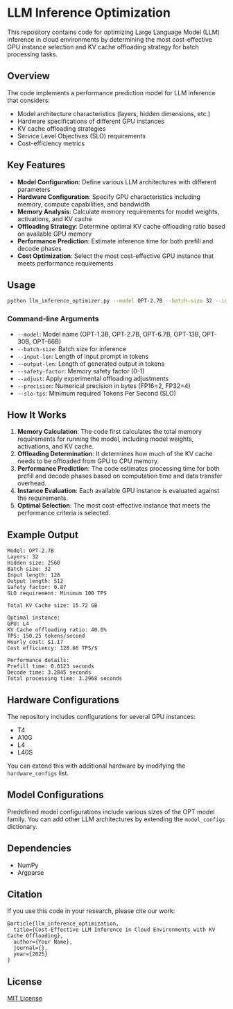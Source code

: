 # LLM Inference Optimization

This repository contains code for optimizing Large Language Model (LLM) inference in cloud environments by determining the most cost-effective GPU instance selection and KV cache offloading strategy for batch processing tasks.

## Overview

The code implements a performance prediction model for LLM inference that considers:

- Model architecture characteristics (layers, hidden dimensions, etc.)
- Hardware specifications of different GPU instances
- KV cache offloading strategies
- Service Level Objectives (SLO) requirements
- Cost-efficiency metrics

## Key Features

- **Model Configuration**: Define various LLM architectures with different parameters
- **Hardware Configuration**: Specify GPU characteristics including memory, compute capabilities, and bandwidth
- **Memory Analysis**: Calculate memory requirements for model weights, activations, and KV cache
- **Offloading Strategy**: Determine optimal KV cache offloading ratio based on available GPU memory
- **Performance Prediction**: Estimate inference time for both prefill and decode phases
- **Cost Optimization**: Select the most cost-effective GPU instance that meets performance requirements

## Usage

```bash
python llm_inference_optimizer.py --model OPT-2.7B --batch-size 32 --input-len 128 --output-len 512 --safety-factor 0.87 --slo-tps 100
```

### Command-line Arguments

- `--model`: Model name (OPT-1.3B, OPT-2.7B, OPT-6.7B, OPT-13B, OPT-30B, OPT-66B)
- `--batch-size`: Batch size for inference
- `--input-len`: Length of input prompt in tokens
- `--output-len`: Length of generated output in tokens
- `--safety-factor`: Memory safety factor (0-1)
- `--adjust`: Apply experimental offloading adjustments
- `--precision`: Numerical precision in bytes (FP16=2, FP32=4)
- `--slo-tps`: Minimum required Tokens Per Second (SLO)

## How It Works

1. **Memory Calculation**: The code first calculates the total memory requirements for running the model, including model weights, activations, and KV cache.
2. **Offloading Determination**: It determines how much of the KV cache needs to be offloaded from GPU to CPU memory.
3. **Performance Prediction**: The code estimates processing time for both prefill and decode phases based on computation time and data transfer overhead.
4. **Instance Evaluation**: Each available GPU instance is evaluated against the requirements.
5. **Optimal Selection**: The most cost-effective instance that meets the performance criteria is selected.

## Example Output

```
Model: OPT-2.7B
Layers: 32
Hidden size: 2560
Batch size: 32
Input length: 128
Output length: 512
Safety factor: 0.87
SLO requirement: Minimum 100 TPS

Total KV Cache size: 15.72 GB

Optimal instance:
GPU: L4
KV Cache offloading ratio: 40.0%
TPS: 150.25 tokens/second
Hourly cost: $1.17
Cost efficiency: 128.66 TPS/$

Performance details:
Prefill time: 0.0123 seconds
Decode time: 3.2845 seconds
Total processing time: 3.2968 seconds
```

## Hardware Configurations

The repository includes configurations for several GPU instances:
- T4
- A10G
- L4
- L40S

You can extend this with additional hardware by modifying the `hardware_configs` list.

## Model Configurations

Predefined model configurations include various sizes of the OPT model family. You can add other LLM architectures by extending the `model_configs` dictionary.

## Dependencies

- NumPy
- Argparse

## Citation

If you use this code in your research, please cite our work:

```
@article{llm_inference_optimization,
  title={Cost-Effective LLM Inference in Cloud Environments with KV Cache Offloading},
  author={Your Name},
  journal={},
  year={2025}
}
```

## License

[MIT License](LICENSE)
